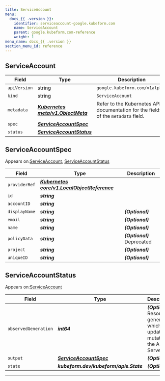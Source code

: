 ```yaml
---
title: ServiceAccount
menu:
  docs_{{ .version }}:
    identifier: serviceaccount-google.kubeform.com
    name: ServiceAccount
    parent: google.kubeform.com-reference
    weight: 1
menu_name: docs_{{ .version }}
section_menu_id: reference
---
```


## ServiceAccount
| Field | Type | Description |
| ------ | ----- | ----------- |
| `apiVersion` | string | `google.kubeform.com/v1alpha1` |
|    `kind` | string | `ServiceAccount` |
| `metadata` | ***[Kubernetes meta/v1.ObjectMeta](https://kubernetes.io/docs/reference/generated/kubernetes-api/v1.13/#objectmeta-v1-meta)***|Refer to the Kubernetes API documentation for the fields of the `metadata` field.|
| `spec` | ***[ServiceAccountSpec](#serviceaccountspec)***||
| `status` | ***[ServiceAccountStatus](#serviceaccountstatus)***||
## ServiceAccountSpec

Appears on:[ServiceAccount](#serviceaccount), [ServiceAccountStatus](#serviceaccountstatus)

| Field | Type | Description |
| ------ | ----- | ----------- |
| `providerRef` | ***[Kubernetes core/v1.LocalObjectReference](https://kubernetes.io/docs/reference/generated/kubernetes-api/v1.13/#localobjectreference-v1-core)***||
| `id` | ***string***||
| `accountID` | ***string***||
| `displayName` | ***string***| ***(Optional)*** |
| `email` | ***string***| ***(Optional)*** |
| `name` | ***string***| ***(Optional)*** |
| `policyData` | ***string***| ***(Optional)*** Deprecated|
| `project` | ***string***| ***(Optional)*** |
| `uniqueID` | ***string***| ***(Optional)*** |
## ServiceAccountStatus

Appears on:[ServiceAccount](#serviceaccount)

| Field | Type | Description |
| ------ | ----- | ----------- |
| `observedGeneration` | ***int64***| ***(Optional)*** Resource generation, which is updated on mutation by the API Server.|
| `output` | ***[ServiceAccountSpec](#serviceaccountspec)***| ***(Optional)*** |
| `state` | ***kubeform.dev/kubeform/apis.State***| ***(Optional)*** |
---
